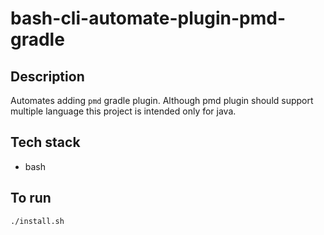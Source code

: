 # bash-cli-automate-plugin-pmd-gradle

## Description
Automates adding `pmd` gradle plugin.
Although pmd plugin should support
multiple language this project is
intended only for java.

## Tech stack
- bash

## To run
`./install.sh`
